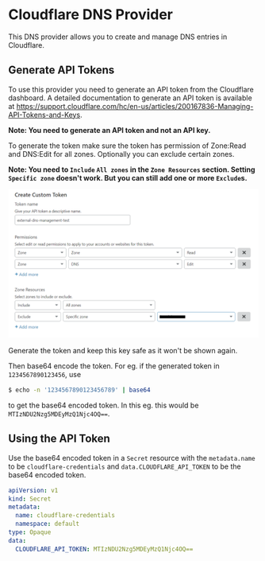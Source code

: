 # Cloudflare DNS Provider

This DNS provider allows you to create and manage DNS entries in Cloudflare. 

## Generate API Tokens

To use this provider you need to generate an API token from the Cloudflare dashboard.
A detailed documentation to generate an API token is available at 
https://support.cloudflare.com/hc/en-us/articles/200167836-Managing-API-Tokens-and-Keys.

**Note: You need to generate an API token and not an API key.**

To generate the token make sure the token has permission of Zone:Read and DNS:Edit for 
all zones. Optionally you can exclude certain zones.

**Note: You need to `Include` `All zones` in the `Zone Resources` section. Setting 
`Specific zone` doesn't work. But you can still add one or more `Exclude`s.**

![API token creation](api-token-creation.png)

Generate the token and keep this key safe as it won't be shown again.

Then base64 encode the token. For eg. if the generated token in `1234567890123456`, use

```bash
$ echo -n '1234567890123456789' | base64
```

to get the base64 encoded token. In this eg. this would be `MTIzNDU2Nzg5MDEyMzQ1Njc4OQ==`.

## Using the API Token

Use the base64 encoded token in a `Secret` resource with the `metadata.name` to be 
`cloudflare-credentials` and `data.CLOUDFLARE_API_TOKEN` to be the base64 encoded token.

```yaml
apiVersion: v1
kind: Secret
metadata:
  name: cloudflare-credentials
  namespace: default
type: Opaque
data:
  CLOUDFLARE_API_TOKEN: MTIzNDU2Nzg5MDEyMzQ1Njc4OQ==
``` 
